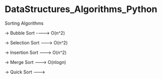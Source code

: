 # DataStructures_Algorithms_Python


Sorting Algorithms 

-> Bubble Sort ----> O(n^2)

-> Selection Sort ---> O(n^2)

-> Insertion Sort ---> O(n^2)

-> Merge Sort ---> O(nlogn)

-> Quick Sort --->
